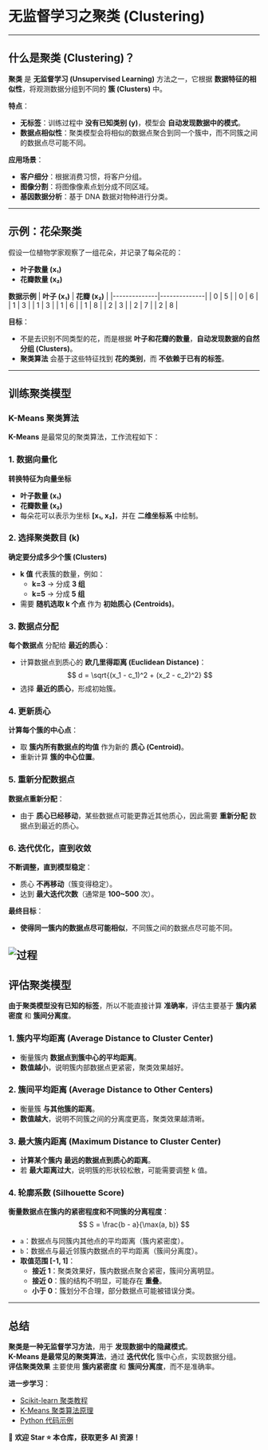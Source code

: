 # 无监督学习之聚类 (Clustering)  

---

## 什么是聚类 (Clustering)？  

**聚类** 是 **无监督学习 (Unsupervised Learning)** 方法之一，它根据 **数据特征的相似性**，将观测数据分组到不同的 **簇 (Clusters)** 中。

**特点**：
- **无标签**：训练过程中 **没有已知类别 (y)**，模型会 **自动发现数据中的模式**。
- **数据点相似性**：聚类模型会将相似的数据点聚合到同一个簇中，而不同簇之间的数据点尽可能不同。

**应用场景**：
- **客户细分**：根据消费习惯，将客户分组。
- **图像分割**：将图像像素点划分成不同区域。
- **基因数据分析**：基于 DNA 数据对物种进行分类。

---

## 示例：花朵聚类

假设一位植物学家观察了一组花朵，并记录了每朵花的：
- **叶子数量 (x₁)**
- **花瓣数量 (x₂)**

**数据示例**
| **叶子 (x₁)** | **花瓣 (x₂)** |
|--------------|--------------|
| 0            | 5            |
| 0            | 6            |
| 1            | 3            |
| 1            | 3            |
| 1            | 6            |
| 1            | 8            |
| 2            | 3            |
| 2            | 7            |
| 2            | 8            |

**目标**：
- 不是去识别不同类型的花，而是根据 **叶子和花瓣的数量**，**自动发现数据的自然分组 (Clusters)**。
- **聚类算法** 会基于这些特征找到 **花的类别**，而 **不依赖于已有的标签**。

---

## 训练聚类模型  

### **K-Means 聚类算法**
**K-Means** 是最常见的聚类算法，工作流程如下：

### **1. 数据向量化**
**转换特征为向量坐标**
- **叶子数量 (x₁)**
- **花瓣数量 (x₂)**
- 每朵花可以表示为坐标 **[x₁, x₂]**，并在 **二维坐标系** 中绘制。

### **2. 选择聚类数目 (k)**
**确定要分成多少个簇 (Clusters)**
- **k 值** 代表簇的数量，例如：
  - **k=3** → 分成 **3 组**
  - **k=5** → 分成 **5 组**
- 需要 **随机选取 k 个点** 作为 **初始质心 (Centroids)**。

### **3. 数据点分配**
**每个数据点** 分配给 **最近的质心**：
- 计算数据点到质心的 **欧几里得距离 (Euclidean Distance)**：
  $$
  d = \sqrt{(x_1 - c_1)^2 + (x_2 - c_2)^2}
  $$
- 选择 **最近的质心**，形成初始簇。

### **4. 更新质心**
**计算每个簇的中心点**：
- 取 **簇内所有数据点的均值** 作为新的 **质心 (Centroid)**。
- 重新计算 **簇的中心位置**。

### **5. 重新分配数据点**
**数据点重新分配**：
- 由于 **质心已经移动**，某些数据点可能更靠近其他质心，因此需要 **重新分配** 数据点到最近的质心。

### **6. 迭代优化，直到收敛**
**不断调整，直到模型稳定**：
- 质心 **不再移动**（簇变得稳定）。
- 达到 **最大迭代次数**（通常是 **100~500** 次）。

**最终目标**：
- **使得同一簇内的数据点尽可能相似**，不同簇之间的数据点尽可能不同。

![过程](/learning-notes/materials/clustering.gif)  
---

## 评估聚类模型  

**由于聚类模型没有已知的标签**，所以不能直接计算 **准确率**，评估主要基于 **簇内紧密度** 和 **簇间分离度**。

### **1. 簇内平均距离 (Average Distance to Cluster Center)**
- 衡量簇内 **数据点到簇中心的平均距离**。
- **数值越小**，说明簇内部数据点更紧密，聚类效果越好。

### **2. 簇间平均距离 (Average Distance to Other Centers)**
- 衡量簇 **与其他簇的距离**。
- **数值越大**，说明不同簇之间的分离度更高，聚类效果越清晰。

### **3. 最大簇内距离 (Maximum Distance to Cluster Center)**
- **计算某个簇内** **最远的数据点到质心的距离**。
- 若 **最大距离过大**，说明簇的形状较松散，可能需要调整 k 值。

### **4. 轮廓系数 (Silhouette Score)**
**衡量数据点在簇内的紧密程度和不同簇的分离程度**：
$$
S = \frac{b - a}{\max(a, b)}
$$
- `a`：数据点与同簇内其他点的平均距离（簇内紧密度）。
- `b`：数据点与最近邻簇内数据点的平均距离（簇间分离度）。
- **取值范围 [-1, 1]**：
  - **接近 1**：聚类效果好，簇内数据点聚合紧密，簇间分离明显。
  - **接近 0**：簇的结构不明显，可能存在 **重叠**。
  - **小于 0**：簇划分不合理，部分数据点可能被错误分类。

---

## 总结  

**聚类是一种无监督学习方法**，用于 **发现数据中的隐藏模式**。  
**K-Means 是最常见的聚类算法**，通过 **迭代优化** 簇中心点，实现数据分组。  
**评估聚类效果** 主要使用 **簇内紧密度** 和 **簇间分离度**，而不是准确率。  

**进一步学习**：
- [Scikit-learn 聚类教程](https://scikit-learn.org/stable/modules/clustering.html)  
- [K-Means 聚类算法原理](https://en.wikipedia.org/wiki/K-means_clustering)  
- [Python 代码示例](https://scikit-learn.org/stable/modules/generated/sklearn.cluster.KMeans.html)  

📢 **欢迎 Star ⭐ 本仓库，获取更多 AI 资源！**

